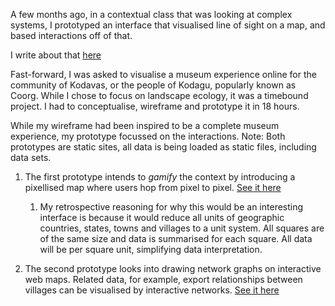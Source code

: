A few months ago, in a contextual class that was looking at complex systems, I prototyped an interface that visualised line of sight on a map, and based interactions off of that. 

I write about that [here](https://rungdung.github.io/posts/visualising-line-of-sight-in-2d/)

Fast-forward, I was asked to visualise a museum experience online for the community of Kodavas, or the people of Kodagu, popularly known as Coorg. While I chose to focus on landscape ecology, it was a timebound project. I had to conceptualise, wireframe and prototype it in 18 hours. 

While my wireframe had been inspired to be a complete museum experience, my prototype focussed on the interactions. 
Note: Both prototypes are static sites, all data is being loaded as static files, including data sets.

1. The first prototype intends to *gamify* the context by introducing a pixellised map where users hop from pixel to pixel. [See it here](https://rungdung.github.io/experiments-in-spatial-data-navigation-interfaces/2D-stylised-map/)
   1. My retrospective reasoning for why this would be an interesting interface is because it would reduce all units of geographic countries, states, towns and villages to a unit system. All squares are of the same size and data is summarised for each square. All data will be per square unit, simplifying data interpretation.
   
2. The second prototype looks into drawing network graphs on interactive web maps. Related data, for example, export relationships between villages can be visualised by interactive networks. [See it here](https://rungdung.github.io/experiments-in-spatial-data-navigation-interfaces/region-selector/)
